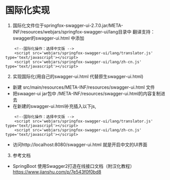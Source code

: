 # 国际化实现

1. 国际化文件位于springfox-swagger-ui-2.7.0.jar/META-INF/resources/webjars/springfox-swagger-ui/lang目录中
翻译支持：
swagger的swagger-ui.html 中添加

```
	<!--国际化操作：选择中文版 -->
    <script src='webjars/springfox-swagger-ui/lang/translator.js' type='text/javascript'></script>
    <script src='webjars/springfox-swagger-ui/lang/zh-cn.js' type='text/javascript'></script>

```
2. 实现国际化(用自己的swagger-ui.html 代替原生swagger-ui.html)
- 新建 src/main/resources/META-INF/resources/swagger-ui.html 文件
- 把swaager-ui jar包中  /META-INF/resources/swagger-ui.html的内容复制进去
- 在新建的swagger-ui.html补充插入以下js,
```
	<!--国际化操作：选择中文版 -->
    <script src='webjars/springfox-swagger-ui/lang/translator.js' type='text/javascript'></script>
    <script src='webjars/springfox-swagger-ui/lang/zh-cn.js' type='text/javascript'></script>

```
- 访问http://localhost:8080/swagger-ui.html 就是开启中文的UI界面

3. 参考文档
- SpringBoot 使用Swagger2打造在线接口文档（附汉化教程）https://www.jianshu.com/p/7e543f0f0bd8
